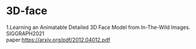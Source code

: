 # 3D-face

1.Learning an Animatable Detailed 3D Face Model from In-The-Wild Images.  SIGGRAPH2021  
paper:https://arxiv.org/pdf/2012.04012.pdf



